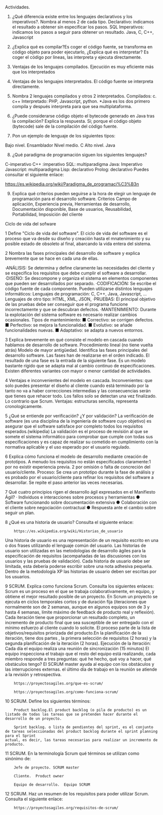 Actividades. 

1. ¿Qué diferencia existe entre los lenguajes declarativos y los imperativos?. Nombra al menos 2 de cada tipo.
	Declarativo: indicamos el resultado a obtener sin especificar los pasos. SQL
	Imperativos: indicamos los pasos a seguir para obtener un resultado. Java, C, C++, Javascript
2. ¿Explica qué es compilar?Es coger el código fuente, se transforma en código objeto para poder ejecutarlo,
 ¿Explica qué es interpretar? Es coger el código por lineas, las interpreta y ejecuta directamente.

3. Ventajas de los lenguajes compilados.
     Ejecución es muy eficiente más que los interpretados

4. Ventajas de los lenguajes interpretados.
El código fuente se interpreta directamente. 

5. Nombra 2 lenguajes compilados y otros 2 interpretados.
Compilados: c. c++
Interpretado: PHP, Javascript, python.
*Java es los dos primero compila y después interpreta para que sea multiplataforma.

6. ¿Puede considerarse código objeto el bytecode generado en Java tras la compilación? Explica la respuesta.
Si; porque el código objeto (bytecode) sale de la compilación del código fuente.

7. Pon un ejemplo de lenguaje de los siguientes tipos:

Bajo nivel. Ensamblador
Nivel medio. C
Alto nivel. Java

8. ¿Qué paradigma de programación siguen los siguientes lenguajes?

C-imperativo
C++ :imperativo
SQL: multiparadigma
Java: Imperativo
Javascript: multiparadigma
Lisp: declarativo
Prolog: declarativo
Puedes consultar el siguiente enlace:

https://es.wikipedia.org/wiki/Paradigma_de_programaci%C3%B3n

9. Explica qué criterios pueden seguirse a la hora de elegir un lenguaje de programación para el desarrollo software.
Criterios Campo de aplicación, 
Experiencia previa,
Herramientas de desarrollo, 
Documentación disponible, 
Base de usuarios, Reusabilidad, 
Portabilidad, 
Imposición del cliente

Ciclo de vida del sofware


1 Define "Ciclo de vida del software".
El ciclo de vida del software es el proceso que va desde su diseño y creación hasta el mnatenimiento y su posible estado de obsoleto al final, abarcando la vida entera del sistema.

2 Nombra las fases principales del desarrollo de software y explica brevemente que se hace en cada una de ellas.

·ANÁLISIS: Se determina y define claramente las necesidades del cliente y se especifica los requisitos que debe cumplir el software a desarrollar.
·DISEÑO: Se descompone y organiza el sistema en elementos componentes que pueden ser desarrollados por separado.
·CODIFICACIÓN: Se escribe el código fuente de cada componente. Pueden utilizarse distintos lenguajes informáticos: Lenguajes de programación: C, C++, Java,
Javascript, ... Lenguajes de otro tipo: HTML, XML, JSON,
·PRUEBAS: El principal objetivo de las pruebas debe ser conseguir que el programa funcione incorrectamente y que se descubran defectos.
·MANTENIMIENTO: Durante la explotación del sistema software es necesario realizar cambios ocasionales. Tipos de mantenimiento:
■ Correctivo: se corrigen defectos.
■ Perfectivo: se mejora la funcionalidad.
■ Evolutivo: se añade funcionalidades nuevas.
■ Adaptativo: se adapta a nuevos entornos.


3 Explica brevemente en qué consiste el modelo en cascada cuando hablamos de desarrollo de software. Procedimiento lineal (no tiene vuelta atrás)
Modelo de mayor antigüedad. Identifica las fases principales del desarrollo software. Las fases han de realizarse en el orden indicado. El resultado de una fase es la entrada de la siguiente fase. Es un modelo bastante rígido que se adapta mal al cambio continuo de especificaciones. Existen diferentes variantes con mayor o menor cantidad de actividades.

 4 Ventajas e inconvenientes del modelo en cascada.
 Inconvenientes: que solo puedes presentar el diseño al cliente cuando está terminado por la tanto no va a haber correcciones intermedias y las consecuencias serán que tienes que rehacer todo. Los fallos solo se detectan una vez finalizado. Lo contrario que Scrum.
 Ventajas: estructuras sencilla, representa cronologicamente.

 5 ¿Qué se entiende por verificación? ¿Y por validación?
  La verificación de software (es una disciplina de la ingeniería de software cuyo objetivo) es asegurar que el software satisface por completo todos los requisitos esperados.(wikipedia)
  La validación es el proceso de revisión al que se somete el sistema informático para comprobar que cumple con todas sus especificaciones y es capaz de realizar su cometido en cumplimiento con la normativa aplicable y el uso esperado por el usuario regulado.

 6 Explica cómo funciona el modelo de desarrollo mediante creación de prototipos.
  A menudo los requisitos no están especificados claramente:1 por no existir experiencia previa. 2 por omisión o falta de concreción del usuario/cliente.
  Proceso: Se crea un prototipo durante la fase de análisis y es probado por el usuario/cliente para refinar los requisitos del software a desarrollar. Se repite el paso    	anterior las veces necesarias.
 
7 Qué cuatro principios rigen el desarrollo ágil expresados en el Manifiesto Ágil?
· Individuos e interacciones sobre procesos y herramientas
● Software funcionando sobre documentación extensiva
● Colaboración con el cliente sobre negociación contractual
● Respuesta ante el cambio sobre seguir un plan.

 8 ¿Qué es una historia de usuario? Consulta el siguiente enlace:

        https://es.wikipedia.org/wiki/Historias_de_usuario
 Una historia de usuario es una representación de un requisito escrito en una o dos frases utilizando el lenguaje común del usuario. Las historias de usuario son utilizadas en las metodologías de desarrollo ágiles para la especificación de requisitos (acompañadas de las discusiones con los usuarios y las pruebas de validación). Cada historia de usuario debe ser limitada, esta debería poderse escribir sobre una nota adhesiva pequeña. Dentro de la metodología XP las historias de usuario deben ser escritas por los usuarios.
  
9 SCRUM. Explica como funciona Scrum. Consulta los siguientes enlaces:
Scrum es un proceso en el que se trabaja colaborativamente, en equipo, y obtiene el mejor resultado posible de un proyecto.
En Scrum un proyecto se ejecuta en ciclos temporales cortos y de duración fija (iteraciones que normalmente son de 2 semanas, aunque en algunos equipos son de 3 y 
hasta 4 semanas, límite máximo de feedback de producto real y reflexión). Cada iteración tiene que proporcionar un resultado completo, un incremento de producto 
final que sea susceptible de ser entregado con el mínimo esfuerzo al cliente cuando lo solicite.
El proceso parte de la lista de objetivos/requisitos priorizada del producto.En la planificación de la iteración, tiene dos partes , la primera selección de 
requisitos (2 horas) y la segunda planificación de la iteración (2 horas). Ejecución de la iteración: Cada día el equipo realiza una reunión de sincronización (15 
minutos) El equipo inspecciona el trabajo que el resto del equipo está realizando, cada miembro responde a tres preguntas: qué he hecho, qué voy a hacer, qué 
obstáculos tengo? El SCRUM master ayuda al equipo con los obstáculos y las interrupciones externas. el último día de trabajo en la reunión se atiende a la revisión 
y retrospectiva.

        https://proyectosagiles.org/que-es-scrum/

        https://proyectosagiles.org/como-funciona-scrum/


10 SCRUM. Define los siguientes términos:

        Product backlog.El product backlog (o pila de producto) es un listado de todas las tareas que se pretenden hacer durante el desarrollo de un proyecto.

        Sprint backlog. o lista de pendientes del sprint, es el conjunto de tareas seleccionadas del product backlog durante el sprint planning para el Sprint 
	actual, es decir, las tareas necesarias para realizar un incremento de producto.


11 SCRUM. En la terminología Scrum qué términos se utilizan como sinónimo de:

        Jefe de proyecto. SCRUM master

        Cliente.  Product owner

        Equipo de desarrollo.  Equipo SCRUM



12 SCRUM. Haz un resumen de los requisitos para poder utilizar Scrum. Consulta el siguiente enlace:

        https://proyectosagiles.org/requisitos-de-scrum/



